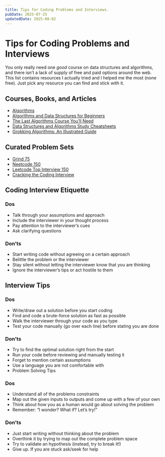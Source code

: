 ```yaml
---
title: Tips for Coding Problems and Interviews.
pubDate: 2025-07-25
updatedDate: 2025-08-02
---
```


# Tips for Coding Problems and Interviews

You only really need one _good_ course on data structures and algorithms, and there isn’t a lack of supply of free and paid options around the web. This list contains resources I actually tried and I helped me the most (none free). Just pick any resource you can find and stick with it.

## Courses, Books, and Articles

- [Algorithms](https://www.amazon.com/Algorithms-Sanjoy-Dasgupta/dp/0073523402)
- [Algorithms and Data Structures for Beginners](https://neetcode.io/courses/dsa-for-beginners/)
- [The Last Algorithms Course You’ll Need](https://frontendmasters.com/courses/algorithms/)
- [Data Structures and Algorithms Study Cheatsheets](https://www.techinterviewhandbook.org/algorithms/study-cheatsheet/)
- [Grokking Algorithms: An Illustrated Guide](https://www.amazon.com/Grokking-Algorithms-illustrated-programmers-curious-ebook/dp/B09781V6F7)

## Curated Problem Sets

- [Grind 75](https://www.techinterviewhandbook.org/grind75)
- [Neetcode 150](https://neetcode.io/roadmap)
- [Leetcode Top Interview 150](https://leetcode.com/studyplan/top-interview-150/)
- [Cracking the Coding Interview](https://www.amazon.com/Cracking-Coding-Interview-Programming-Questions/)

## Coding Interview Etiquette

### Dos

- Talk through your assumptions and approach
- Include the interviewer in your thought process
- Pay attention to the interviewer’s cues
- Ask clarifying questions

### Don’ts

- Start writing code without agreeing on a certain approach
- Belittle the problem or the interviewer
- Stay silent without letting the interviewer know that you are thinking
- Ignore the interviewer’s tips or act hostile to them

## Interview Tips

### Dos

- Write/draw out a solution before you start coding
- Find and code a brute-force solution as fast as possible
- Walk the interviewer through your code as you type
- Test your code manually (go over each line) before stating you are done

### Don’ts

- Try to find the optimal solution right from the start
- Run your code before reviewing and manually testing it
- Forget to mention certain assumptions
- Use a language you are not comfortable with
- Problem Solving Tips

### Dos

- Understand all of the problems constraints
- Map out the given inputs to outputs and come up with a few of your own
- Think about how you as a human would go about solving the problem
- Remember: “I wonder? What if? Let’s try!”

### Don’ts

- Just start writing without thinking about the problem
- Overthink it by trying to map out the complete problem space
- Try to validate an hypothesis (instead, try to break it!)
- Give up. If you are stuck ask/seek for help
